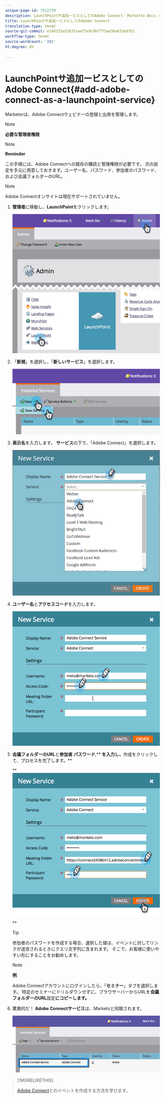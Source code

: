 ```yaml
---
unique-page-id: 7512270
description: LaunchPointサ追加ービスとしてのAdobe Connect- Marketto Docs — 製品ドキュメント
title: LaunchPointサ追加ービスとしてのAdobe Connect
translation-type: tm+mt
source-git-commit: e149133a5383faaef5e9c9b7775ae36e633ed7b1
workflow-type: tm+mt
source-wordcount: '201'
ht-degree: 0%

---
```



# LaunchPointサ追加ービスとしてのAdobe Connect{#add-adobe-connect-as-a-launchpoint-service}

Marketorは、Adobe Connectウェビナーの登録と出席を管理します。

>[!NOTE]
>
>**必要な管理者権限**

>[!NOTE]
>
>**Reminder**
>
>この手順には、Adobe Connectへの既存の購読と管理権限が必要です。 次の設定を手元に用意しておきます。ユーザー名、パスワード、参加者のパスワード、および会議フォルダーのURL。

>[!NOTE]
>
>Adobe Connectオンサイトは現在サポートされていません。

1. **管理者**&#x200B;に移動し、**LaunchPoint**&#x200B;をクリックします。

   ![](assets/image2015-4-22-11-3a33-3a51.png)

1. 「**新規**」を選択し、「**新しいサービス**」を選択します。

   ![](assets/image2015-4-22-11-3a40-3a19.png)

1. **表示名**&#x200B;を入力します。 **サービス**&#x200B;の下で、「Adobe Connect」を選択します。

   ![](assets/new-service-adobe-connect.png)

1. **ユーザー名**&#x200B;と&#x200B;**アクセスコード**&#x200B;を入力します。

   ![](assets/image2015-4-22-11-3a50-3a6.png)

1. **会議フォルダーのURL**&#x200B;と&#x200B;**参加者** **パスワード**,** **を入力し、**&#x200B;作成をクリックして、プロセスを完了します。**

   ** ![](assets/image2015-4-22-11-3a55-3a36.png)

   **

   >[!TIP]
   >
   >参加者のパスワードを作成する場合、選択した値は、イベントに対してリンクが送信されるときにクエリ文字列に含まれます。 そこで、お客様に使いやすい形にすることをお勧めします。

   >[!NOTE]
   >
   >**例**
   >
   >
   >Adobe Connectアカウントにログインしたら、「**セミナー**」タブを選択します。 特定のセミナーにドリルダウンせずに、ブラウザーバーからURLを&#x200B;**会議フォルダーのURL**&#x200B;設定&#x200B;**にコピーします。**

1. 驚異的だ！ **Adobe Connectサービス**&#x200B;は、Marketoと同期されます。

   ![](assets/adobe-connect-service.png)

>[!MORELIKETHIS]
>
>[Adobe Connect](../../../product-docs/demand-generation/events/create-an-event/create-an-event-with-adobe-connect.md)とのイベントを作成する方法を学びます。

